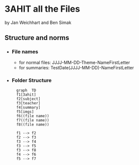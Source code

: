 # 3AHIT all the Files

by  Jan Weichhart and Ben Simak

## Structure and norms

- ### File names
  
  - for normal files: JJJJ-MM-DD-Theme-NameFirstLetter
  - for summaries: TestDate(JJJJ-MM-DD)-NameFirstLetter

- ### Folder Structure
  
  ```mermaid
    graph  TD
    f1[3ahit]
    f2[subject]
    f3[teacher]
    f4[summary]
    f5[imgs]
    f6((file name))
    f7((file name))
    f8((file name))

    f1 --> f2
    f2 --> f3
    f3 --> f4
    f3 --> f5
    f3 --> f8
    f4 --> f6
    f5 --> f7
    ```